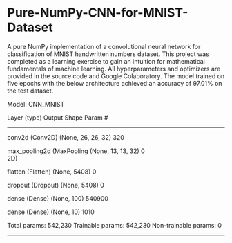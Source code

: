 # Pure-NumPy-CNN-for-MNIST-Dataset

A pure NumPy implementation of a convolutional neural network for classification of MNIST handwritten numbers dataset. This project was completed as a learning exercise to gain an intuition for mathematical fundamentals of machine learning. All hyperparameters and optimizers are provided in the source code and Google Colaboratory. The model trained on five epochs with the below architecture achieved an accuracy of 97.01% on the test dataset. 

Model: CNN_MNIST

 Layer (type)                Output Shape              Param #   
 _________________________________________________________________
 
 conv2d (Conv2D)           (None, 26, 26, 32)        320       
                                                                 
 max_pooling2d (MaxPooling  (None, 13, 13, 32)       0         
 2D)                                                             
                                                                 
 flatten (Flatten)         (None, 5408)              0         

 dropout (Dropout)         (None, 5408)              0
                                                                 
 dense (Dense)             (None, 100)               540900    
                                                                 
 dense (Dense)             (None, 10)                1010      
                                                                 

Total params: 542,230
Trainable params: 542,230
Non-trainable params: 0
_________________________________________________________________
